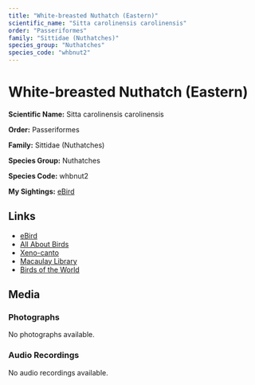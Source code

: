 ```yaml
---
title: "White-breasted Nuthatch (Eastern)"
scientific_name: "Sitta carolinensis carolinensis"
order: "Passeriformes"
family: "Sittidae (Nuthatches)"
species_group: "Nuthatches"
species_code: "whbnut2"
---
```


# White-breasted Nuthatch (Eastern)

**Scientific Name:** Sitta carolinensis carolinensis

**Order:** Passeriformes

**Family:** Sittidae (Nuthatches)

**Species Group:** Nuthatches

**Species Code:** whbnut2

**My Sightings:** [eBird](https://ebird.org/lifelist?r=world&time=life&spp=whbnut2)

## Links
* [eBird](https://ebird.org/species/whbnut2) 
* [All About Birds](https://www.allaboutbirds.org/guide/whbnut2) 
* [Xeno-canto](https://www.xeno-canto.org/species/sitta-carolinensis-carolinensis) 
* [Macaulay Library](https://search.macaulaylibrary.org/catalog?taxonCode=whbnut2&sort=rating_rank_desc)
* [Birds of the World](https://birdsoftheworld.org/bow/species/whbnut2)

## Media
### Photographs
No photographs available.

### Audio Recordings
No audio recordings available.

